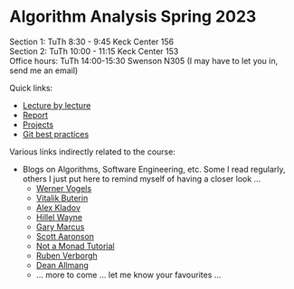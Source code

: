 # Algorithm Analysis Spring 2023 

Section 1: TuTh 8:30 - 9:45 Keck Center 156  
Section 2: TuTh 10:00 - 11:15 Keck Center 153  
Office hours: TuTh 14:00-15:30 Swenson N305 (I may have to let you in, send me an email)

Quick links:

- [Lecture by lecture](lecture-by-lecture.md)
- [Report](report.md)
- [Projects](projects.md)
- [Git best practices](git-best-practices.md)

Various links indirectly related to the course:

- Blogs on Algorithms, Software Engineering, etc. Some I read regularly, others I just put here to remind myself of having a closer look ...
    - [Werner Vogels](https://www.allthingsdistributed.com/articles.html)  
    - [Vitalik Buterin](https://vitalik.ca/)
    - [Alex Kladov](https://matklad.github.io/)
    - [Hillel Wayne](https://www.hillelwayne.com/)
    - [Gary Marcus](https://substack.com/profile/14807526-gary-marcus)
    - [Scott Aaronson](https://scottaaronson.blog/)  
    - [Not a Monad Tutorial](https://www.notamonadtutorial.com/cairo-and-mlir)
    - [Ruben Verborgh](https://ruben.verborgh.org/blog/2022/12/30/lets-talk-about-pods/)  
    - [Dean Allmang](https://medium.com/@dallemang/avoiding-llm-hallucinations-data-vs-metadata-11829f116f16)
    - ... more to come ... let me know your favourites ...

